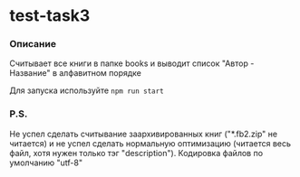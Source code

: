 # test-task3
### Описание 
Считывает все книги в папке books и выводит список "Автор - Название" в алфавитном порядке

Для запуска используйте `npm run start`

### P.S.
Не успел сделать считывание заархивированных книг ("*.fb2.zip" не читается) и не успел сделать нормальную оптимизацию (читается весь файл, хотя нужен только тэг "description"). Кодировка файлов по умолчанию "utf-8"
